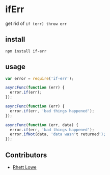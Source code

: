 # ifErr

get rid of `if (err) throw err`

## install

```
npm install if-err
```

## usage

```javascript
var error = require('if-err');

asyncFunc(function (err) {
  error.if(err);
});

asyncFunc(function (err) {
  error.if(err, 'bad things happened');
});

asyncFunc(function (err, data) {
  error.if(err, 'bad things happened');
  error.ifNot(data, 'data wasn't returned');
});
```

## Contributors

- [Rhett Lowe](https://github.com/rhettl)
